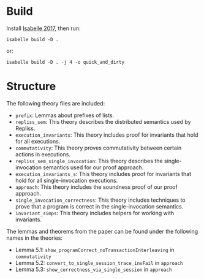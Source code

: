 # Build

Install [Isabelle 2017](https://isabelle.in.tum.de/), then run:

	isabelle build -D .

or:

	isabelle build -D . -j 4 -o quick_and_dirty

# Structure

The following theory files are included:

 - `prefix`: Lemmas about prefixes of lists.
 - `repliss_sem`: This theory describes the distributed semantics used by Repliss.
 - `execution_invariants`: This theory includes proof for invariants that hold for all executions.
 - `commutativity`: This theory proves commutativity between certain actions in executions.
 - `repliss_sem_single_invocation`: This theory describes the single-invocation semantics used for our proof approach.
 - `execution_invariants_s`: This theory includes proof for invariants that hold for all single-invocation executions.
 - `approach`: This theory includes the soundness proof of our proof approach.
 - `single_invocation_correctness`: This theory includes techniques to prove that a program is correct in the single-invocation semantics.
 - `invariant_simps`: This theory includes helpers for working with invariants.


The lemmas and theorems from the paper can be found under the following names in the theories:

- Lemma 5.1: `show_programCorrect_noTransactionInterleaving` in `commutativity`
- Lemma 5.2: `convert_to_single_session_trace_invFail` in `approach`
- Lemma 5.3: `show_correctness_via_single_session` in `approach`

